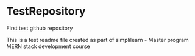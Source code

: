 # TestRepository
First test github repository

This is a test readme file created as part of simplilearn - Master program MERN stack development course
